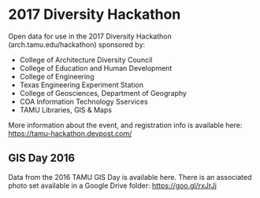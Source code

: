 # 2017 Diversity Hackathon

Open data for use in the 2017 Diversity Hackathon (arch.tamu.edu/hackathon) sponsored by: 

 - College of Architecture Diversity Council
 - College of Education and Human Development
 - College of Engineering
 - Texas Engineering Experiment Station
 - College of Geosciences, Department of Geography 
 - COA Information Technology Sservices 
 - TAMU Libraries, GIS & Maps 
 
 More information about the event, and registration info is available here: https://tamu-hackathon.devpost.com/


## GIS Day 2016

Data from the 2016 TAMU GIS Day is available here. There is an associated photo set available in a Google Drive folder: https://goo.gl/rxJrJj
